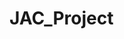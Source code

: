 # JAC_Project
<!-- Group project for the Web Dev Foundations -->
<!-- Authors: Amanullo, Dylan>>
<!-- 08/10/2024 -->

